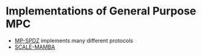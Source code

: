 # Implementations of General Purpose MPC

- [MP-SPDZ](https://github.com/data61/MP-SPDZ) implements many different protocols
- [SCALE-MAMBA](https://github.com/KULeuven-COSIC/SCALE-MAMBA)
